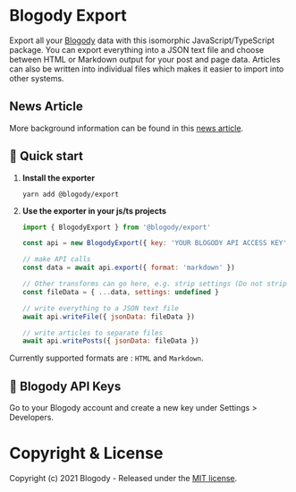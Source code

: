 # Blogody Export

Export all your [Blogody](https://www.blogody.com) data with this isomorphic JavaScript/TypeScript package. You can export everything into a JSON text file and choose between HTML or Markdown output for your post and page data. Articles can also be written into individual files which makes it easier to import into other systems.

## News Article

More background information can be found in this [news article](https://www.blogody.com/news/how-to-export-your-blogody-blogs).

## 🚀 Quick start

1.  **Install the exporter**

    ```shell
    yarn add @blogody/export
    ```

2.  **Use the exporter in your js/ts projects**

    ```javascript
    import { BlogodyExport } from '@blogody/export'

    const api = new BlogodyExport({ key: 'YOUR BLOGODY API ACCESS KEY' })

    // make API calls
    const data = await api.export({ format: 'markdown' })

    // Other transforms can go here, e.g. strip settings (Do not strip the blogody section!)
    const fileData = { ...data, settings: undefined }

    // write everything to a JSON text file
    await api.writeFile({ jsonData: fileData })

    // write articles to separate files
    await api.writePosts({ jsonData: fileData })
    ```

Currently supported formats are : `HTML` and `Markdown`.

## 🔑 Blogody API Keys

Go to your Blogody account and create a new key under Settings > Developers.

# Copyright & License

Copyright (c) 2021 Blogody - Released under the [MIT license](LICENSE).
